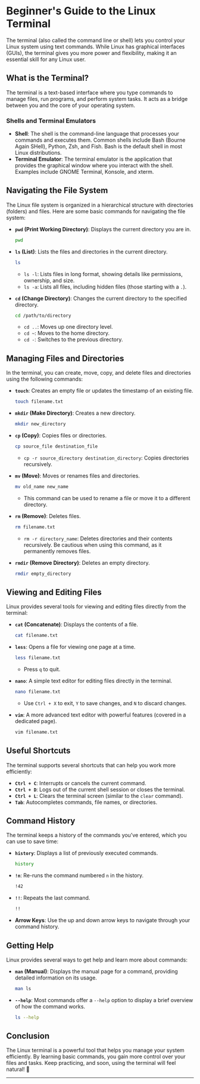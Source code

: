 # Beginner's Guide to the Linux Terminal

The terminal (also called the command line or shell) lets you control your Linux system using text commands. While Linux has graphical interfaces (GUIs), the terminal gives you more power and flexibility, making it an essential skill for any Linux user.

## What is the Terminal?

The terminal is a text-based interface where you type commands to manage files, run programs, and perform system tasks. It acts as a bridge between you and the core of your operating system.

### Shells and Terminal Emulators

- **Shell**: The shell is the command-line language that processes your commands and executes them. Common shells include Bash (Bourne Again SHell), Python, Zsh, and Fish. Bash is the default shell in most Linux distributions.
- **Terminal Emulator**: The terminal emulator is the application that provides the graphical window where you interact with the shell. Examples include GNOME Terminal, Konsole, and xterm.

## Navigating the File System

The Linux file system is organized in a hierarchical structure with directories (folders) and files. Here are some basic commands for navigating the file system:

- **`pwd` (Print Working Directory)**: Displays the current directory you are in.
  
  ```bash
  pwd
  ```

- **`ls` (List)**: Lists the files and directories in the current directory.

  ```bash
  ls
  ```

  - `ls -l`: Lists files in long format, showing details like permissions, ownership, and size.
  - `ls -a`: Lists all files, including hidden files (those starting with a `.`).

- **`cd` (Change Directory)**: Changes the current directory to the specified directory.

  ```bash
  cd /path/to/directory
  ```

  - `cd ..`: Moves up one directory level.
  - `cd ~`: Moves to the home directory.
  - `cd -`: Switches to the previous directory.

## Managing Files and Directories

In the terminal, you can create, move, copy, and delete files and directories using the following commands:

- **`touch`**: Creates an empty file or updates the timestamp of an existing file.

  ```bash
  touch filename.txt
  ```

- **`mkdir` (Make Directory)**: Creates a new directory.

  ```bash
  mkdir new_directory
  ```

- **`cp` (Copy)**: Copies files or directories.

  ```bash
  cp source_file destination_file
  ```

  - `cp -r source_directory destination_directory`: Copies directories recursively.

- **`mv` (Move)**: Moves or renames files and directories.

  ```bash
  mv old_name new_name
  ```

  - This command can be used to rename a file or move it to a different directory.

- **`rm` (Remove)**: Deletes files.

  ```bash
  rm filename.txt
  ```

  - `rm -r directory_name`: Deletes directories and their contents recursively. Be cautious when using this command, as it permanently removes files.

- **`rmdir` (Remove Directory)**: Deletes an empty directory.

  ```bash
  rmdir empty_directory
  ```

## Viewing and Editing Files

Linux provides several tools for viewing and editing files directly from the terminal:

- **`cat` (Concatenate)**: Displays the contents of a file.

  ```bash
  cat filename.txt
  ```

- **`less`**: Opens a file for viewing one page at a time.

  ```bash
  less filename.txt
  ```

  - Press `q` to quit.

- **`nano`**: A simple text editor for editing files directly in the terminal.

  ```bash
  nano filename.txt
  ```

  - Use `Ctrl + X` to exit, `Y` to save changes, and `N` to discard changes.

- **`vim`**: A more advanced text editor with powerful features (covered in a dedicated page).

  ```bash
  vim filename.txt
  ```

## Useful Shortcuts

The terminal supports several shortcuts that can help you work more efficiently:

- **`Ctrl + C`**: Interrupts or cancels the current command.
- **`Ctrl + D`**: Logs out of the current shell session or closes the terminal.
- **`Ctrl + L`**: Clears the terminal screen (similar to the `clear` command).
- **`Tab`**: Autocompletes commands, file names, or directories.

## Command History

The terminal keeps a history of the commands you’ve entered, which you can use to save time:

- **`history`**: Displays a list of previously executed commands.

  ```bash
  history
  ```

- **`!n`**: Re-runs the command numbered `n` in the history.

  ```bash
  !42
  ```

- **`!!`**: Repeats the last command.

  ```bash
  !!
  ```

- **Arrow Keys**: Use the up and down arrow keys to navigate through your command history.

## Getting Help

Linux provides several ways to get help and learn more about commands:

- **`man` (Manual)**: Displays the manual page for a command, providing detailed information on its usage.

  ```bash
  man ls
  ```

- **`--help`**: Most commands offer a `--help` option to display a brief overview of how the command works.

  ```bash
  ls --help
  ```

## Conclusion

The Linux terminal is a powerful tool that helps you manage your system efficiently. By learning basic commands, you gain more control over your files and tasks. Keep practicing, and soon, using the terminal will feel natural! 🚀

---

